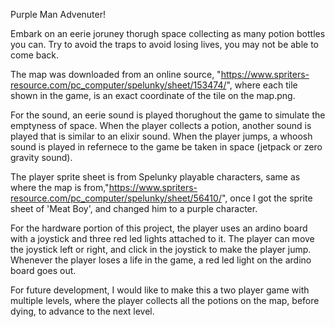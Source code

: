 Purple Man Advenuter!

Embark on an eerie joruney thorugh space collecting as many potion bottles you can.
Try to avoid the traps to avoid losing lives, you may not be able to come back. 

The map was downloaded from an online source, "https://www.spriters-resource.com/pc_computer/spelunky/sheet/153474/", where each tile shown in the game,
is an exact coordinate of the tile on the map.png.

For the sound, an eerie sound is played thorughout the game to simulate the emptyness of space. When the player collects a potion, another sound is played that 
is similar to an elixir sound. When the player jumps, a whoosh sound is played in refernece to the game be taken in space (jetpack or zero gravity sound).

The player sprite sheet is from Spelunky playable characters, same as where the map is from,"https://www.spriters-resource.com/pc_computer/spelunky/sheet/56410/", once I
got the sprite sheet of 'Meat Boy', and changed him to a purple character.

For the hardware portion of this project, the player uses an ardino board with a joystick and three red led lights attached to it. The player can move the joystick left or right, and click in the joystick to make the player jump. Whenever the player loses a life in the game, a red led light on the ardino board goes out.

For future development, I would like to make this a two player game with multiple levels, where the player collects all the potions on the map, before dying, to advance to the next level. 